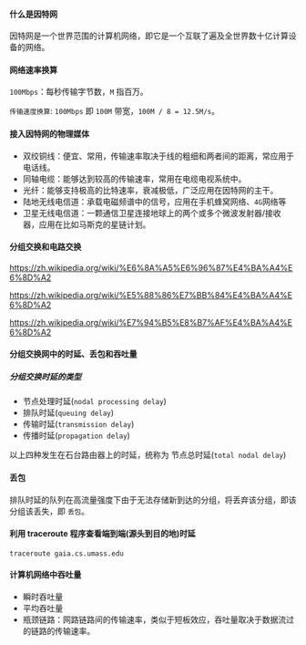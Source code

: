 #### 什么是因特网

因特网是一个世界范围的计算机网络，即它是一个互联了遍及全世界数十亿计算设备的网络。

#### 网络速率换算

`100Mbps`：每秒传输字节数，`M` 指百万。

`传输速度换算`: `100Mbps` 即 `100M` 带宽，`100M / 8 = 12.5M/s`。


#### 接入因特网的物理媒体

- 双绞铜线：便宜、常用，传输速率取决于线的粗细和两者间的距离，常应用于电话线。
- 同轴电缆：能够达到较高的传输速率，常用在电缆电视系统中。
- 光纤：能够支持极高的比特速率，衰减极低，广泛应用在因特网的主干。
- 陆地无线电信道：承载电磁频谱中的信号，应用在手机蜂窝网络、`4G`网络等
- 卫星无线电信道：一颗通信卫星连接地球上的两个或多个微波发射器/接收器，应用在比如马斯克的星链计划。

#### 分组交换和电路交换
https://zh.wikipedia.org/wiki/%E6%8A%A5%E6%96%87%E4%BA%A4%E6%8D%A2

https://zh.wikipedia.org/wiki/%E5%88%86%E7%BB%84%E4%BA%A4%E6%8D%A2

https://zh.wikipedia.org/wiki/%E7%94%B5%E8%B7%AF%E4%BA%A4%E6%8D%A2

#### 分组交换网中的时延、丢包和吞吐量

##### 分组交换时延的类型
- 节点处理时延(`nodal processing delay`)
- 排队时延(`queuing delay`)
- 传输时延(`transmission delay`)
- 传播时延(`propagation delay`)

以上四种发生在石台路由器上的时延，统称为 节点总时延(`total nodal delay`)

#### 丢包
排队时延的队列在高流量强度下由于无法存储新到达的分组，将丢弃该分组，即该分组该丢失，即 `丢包`。

#### 利用 traceroute 程序查看端到端(源头到目的地)时延 
```
traceroute gaia.cs.umass.edu
```

#### 计算机网络中吞吐量
- 瞬时吞吐量
- 平均吞吐量
- 瓶颈链路：网路链路间的传输速率，类似于短板效应，吞吐量取决于数据流过的链路的传输速率。
